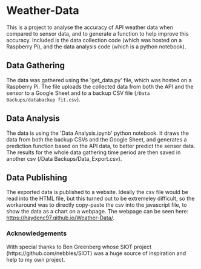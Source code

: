 # Weather-Data

This is a project to analyse the accuracy of API weather data when compared to sensor data, and to generate a function to help improve this accuracy. Included is the data collection code (which was hosted on a Raspberry Pi), and the data analysis code (which is a python notebook).

<h2>Data Gathering</h2>

The data was gathered using the 'get_data.py' file, which was hosted on a Raspberry Pi. The file uploads the collected data from both the API and the sensor to a Google Sheet and to a backup CSV file (<code>/Data Backups/databackup fit.csv</code>).

<h2>Data Analysis</h2>

The data is using the 'Data Analysis.ipynb' python notebook. It draws the data from both the backup CSVs and the Google Sheet, and generates a prediction function based on the API data, to better predict the sensor data. The results for the whole data gathering time period are then saved in another csv (/Data Backups/Data_Export.csv).

<h2>Data Publishing</h2>

The exported data is published to a website. Ideally the csv file would be read into the HTML file, but this turned out to be extremeley difficult, so the workaround was to directly copy-paste the csv into the javascript file, to show the data as a chart on a webpage.
The webpage can be seen here: https://haydenc97.github.io/Weather-Data/.

<h3>Acknowledgements</h3>
With special thanks to Ben Greenberg whose SIOT project (https://github.com/nebbles/SIOT) was a huge source of inspiration and help to my own project.
